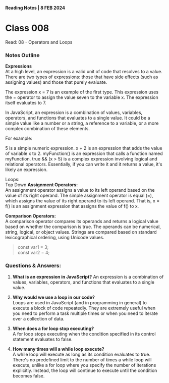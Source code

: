 **Reading Notes | 8 FEB 2024**

# Class 008

Read: 08 - Operators and Loops

### **Notes Outline**  
**Expressions**  
At a high level, an expression is a valid unit of code that resolves to a value. There are two types of expressions: those that have side effects (such as assigning values) and those that purely evaluate.

The expression x = 7 is an example of the first type. This expression uses the = operator to assign the value seven to the variable x. The expression itself evaluates to 7.  

In JavaScript, an expression is a combination of values, variables, operators, and functions that evaluates to a single value. It could be a simple value like a number or a string, a reference to a variable, or a more complex combination of these elements.

For example:

5 is a simple numeric expression.
x + 2 is an expression that adds the value of variable x to 2.
myFunction() is an expression that calls a function named myFunction.
true && (x > 5) is a complex expression involving logical and relational operators.
Essentially, if you can write it and it returns a value, it's likely an expression.

Loops:  
Top Down
**Assignment Operators:**  
An assignment operator assigns a value to its left operand based on the value of its right operand. The simple assignment operator is equal (=), which assigns the value of its right operand to its left operand. That is, x = f() is an assignment expression that assigns the value of f() to x.

**Comparison Operators:**  
A comparison operator compares its operands and returns a logical value based on whether the comparison is true. The operands can be numerical, string, logical, or object values. Strings are compared based on standard lexicographical ordering, using Unicode values.  

>const var1 = 3;  
const var2 = 4;  






### **Questions & Answers:**  

1. **What is an expression in JavaScript?**
An expression is a combination of values, variables, operators, and functions that evaluates to a single value.  

2. **Why would we use a loop in our code?**  
Loops are used in JavaScript (and in programming in general) to execute a block of code repeatedly. They are extremely useful when you need to perform a task multiple times or when you need to iterate over a collection of data.  

3. **When does a for loop stop executing?**  
A for loop stops executing when the condition specified in its control statement evaluates to false.  

4. **How many times will a while loop execute?**  
A while loop will execute as long as its condition evaluates to true. There's no predefined limit to the number of times a while loop will execute, unlike a for loop where you specify the number of iterations explicitly. Instead, the loop will continue to execute until the condition becomes false.  

